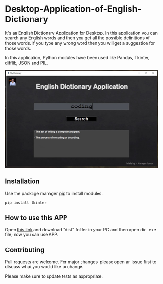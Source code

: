 # Desktop-Application-of-English-Dictionary

It's an English Dictionary Application for Desktop. In this application you can search any English words and then you get all the possible definitions of those words. If you type any wrong word then you will get a suggestion for those words.

In this application, Python modules have been used like Pandas, Tkinter, difflib, JSON and PIL.

![SS Demo](https://github.com/narayancseian/Desktop-Application-of-English-Dictionary/blob/master/SS%20DEMO.jpg)
## Installation

Use the package manager [pip](https://pip.pypa.io/en/stable/) to install modules.
```bash
pip install tkinter
```

## How to use this APP

 Open [this link](https://drive.google.com/drive/folders/1b8JZXROI3B4QXn9eC7KTrmRxit4lIVMt?usp=sharing) and download "dist" folder in your PC and then open dict.exe file; now you can use APP.

## Contributing

Pull requests are welcome. For major changes, please open an issue first to discuss what you would like to change.

Please make sure to update tests as appropriate.
